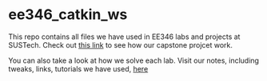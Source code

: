 # ee346_catkin_ws

This repo contains all files we have used in EE346 labs and projects at SUSTech. Check out [this link](https://readypeng.github.io/ee346_remote_pc_catkin_ws/) to see how our capstone projcet work. 

You can also take a look at how we solve each lab. Visit our notes, including tweaks, links, tutorials we have used, [here](https://www.notion.so/Shared-Lab-Notes-a0929b1c3a5e4e8796cf50cf06eb4f1d)

